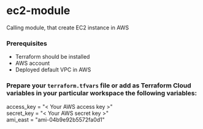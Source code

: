 # ec2-module
Calling module, that create EC2 instance in AWS

### Prerequisites
- Terraform should be installed
- AWS account
- Deployed default VPC in AWS

### Prepare your `terraform.tfvars` file or add as Terraform Cloud variables in your particular workspace the following variables:

access_key = "< Your AWS access key >" </br>
secret_key = "< Your AWS secret key >" </br>
ami_east   = "ami-04b9e92b5572fa0d1"
